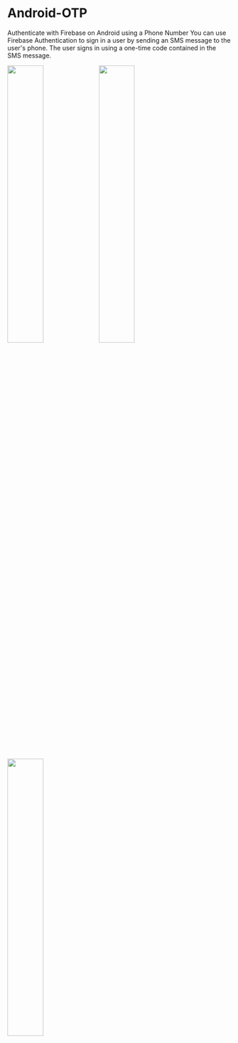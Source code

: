 
# Android-OTP
Authenticate with Firebase on Android using a Phone Number You can use Firebase Authentication to sign in a user by sending an SMS message to the user's phone.
The user signs in using a one-time code contained in the SMS message.

<img src="https://user-images.githubusercontent.com/79535029/128426930-e8786d5c-01a5-450c-99ca-a0ed502df847.png" width="40%" height="40%">
<img src="https://user-images.githubusercontent.com/79535029/128426952-6c4d5998-a0de-45f7-9d74-7d6519b61d30.png" width="40%" height="40%">
<img src="https://user-images.githubusercontent.com/79535029/128426956-6974cc3c-887e-4308-be40-161b750bc774.png" width="40%" height="40%">

